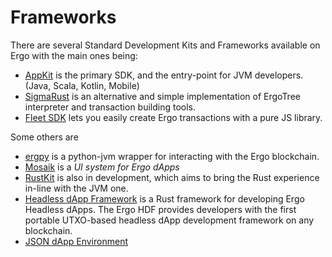 # Frameworks

There are several Standard Development Kits and Frameworks available on Ergo with the main ones being:

- [AppKit](appkit.md) is the primary SDK, and the entry-point for JVM developers. (Java, Scala, Kotlin, Mobile)
- [SigmaRust](sigma-rust.md) is an alternative and simple implementation of ErgoTree interpreter and transaction building tools.
- [Fleet SDK](fleet.md) lets you easily create Ergo transactions with a pure JS library.

Some others are

- [ergpy](ergpy.md) is a python-jvm wrapper for interacting with the Ergo blockchain.
- [Mosaik](mosaik.md) is a *UI system for Ergo dApps*
- [RustKit](rustkit.md) is also in development, which aims to bring the Rust experience in-line with the JVM one.
- [Headless dApp Framework](headless.md) is a Rust framework for developing Ergo Headless dApps. The Ergo HDF provides developers with the first portable UTXO-based headless dApp development framework on any blockchain.
- [JSON dApp Environment](jde.md)
